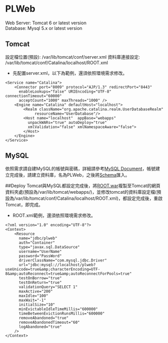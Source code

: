 # PLWeb
Web Server: Tomcat 6 or latest version  
Database: Mysql 5.x or latest version  

## Tomcat  
設定檔位置(預設): /var/lib/tomcat/conf/server.xml
資料庫連接設定: /var/lib/tomcat/conf/Catalina/localhost/ROOT.xml

* 先配置server.xml，以下為範例，還須依照環境需求修改。
```
<Service name="Catalina">
    <Connector port="8009" protocol="AJP/1.3" redirectPort="8443"  
      enableLookups="false" URIEncoding="UTF-8" connectionTimeout="60000"  
      acceptCount="1000" maxThreads="1000" />
    <Engine name="Catalina" defaultHost="localhost">
        <Realm className="org.apache.catalina.realm.UserDatabaseRealm"
             resourceName="UserDatabase"/>
        <Host name="localhost"  appBase="webapps"  
          unpackWARs="true" autoDeploy="true"  
          xmlValidation="false" xmlNamespaceAware="false">
        </Host>
    </Engine>
</Service>
```
## MySQL
依照需求請自建MySQL的帳號與密碼，詳細請參考[MySQL Document](http://dev.mysql.com/doc/)，帳號建立完成後，請建立資料庫，名為PLWeb，之後將[Schema](https://github.com/AbnerLin/PLWeb/blob/master/plweb.sql)匯入。

##Deploy
Tomcat與MySQL都設定完成後，將[ROOT.war](https://github.com/AbnerLin/PLWeb/blob/master/ROOT.war)複製至Tomcat的網頁資料夾處(預設為/var/lib/tomcat/webapps/)，並修改tomcat的資料庫設定檔(預設為/var/lib/tomcat/conf/Catalina/localhost/ROOT.xml)，都設定完成後，重啟Tomcat，即完成。

* ROOT.xml範例，還須依照環境需求修改。
```
<?xml version="1.0" encoding="UTF-8"?>
<Context>
    <Resource
      name="jdbc/plweb"
      auth="Container"
      type="javax.sql.DataSource"
      username="UserName"
      password="PassWord"
      driverClassName="com.mysql.jdbc.Driver"
      url="jdbc:mysql://localhost/plweb?useUnicode=true&amp;characterEncoding=UTF-8&amp;autoReconnect=true&amp;autoReconnectForPools=true"
      testOnBorrow="true"
      testOnReturn="true"
      validationQuery="SELECT 1"
      maxActive="200"
      maxIdle="100"
      maxWait="-1"
      initialSize="10"
      minEvictableIdleTimeMillis="600000"
      timeBetweenEvictionRunsMillis="600000"
      removeAbandoned="true"
      removeAbandonedTimeout="60"
      logAbandoned="true"
    />
</Context>
```
